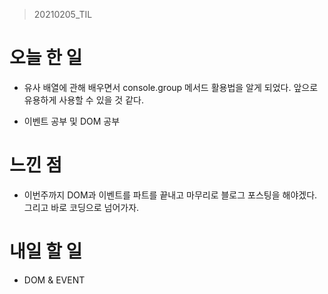 > 20210205_TIL <br>

# 오늘 한 일

- 유사 배열에 관해 배우면서 console.group 메서드 활용법을 알게 되었다. 앞으로 유용하게 사용할 수 있을 것 같다.

- 이벤트 공부 및 DOM 공부

# 느낀 점

- 이번주까지 DOM과 이벤트를 파트를 끝내고 마무리로 블로그 포스팅을 해야겠다. 그리고 바로 코딩으로 넘어가자.

# 내일 할 일

- DOM & EVENT
